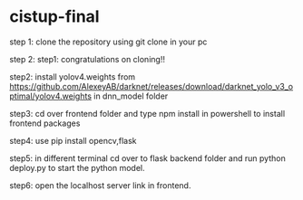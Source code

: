 # cistup-final

step 1: clone the repository using git clone <url> in your pc

step 2: step1: congratulations on cloning!!

step2: install yolov4.weights from https://github.com/AlexeyAB/darknet/releases/download/darknet_yolo_v3_optimal/yolov4.weights in dnn_model folder

step3: cd over frontend folder and type npm install in powershell to install frontend packages

step4: use pip install opencv,flask 

step5: in different terminal cd over to flask backend folder and run python deploy.py to start the python model.

step6: open the localhost server link in frontend.